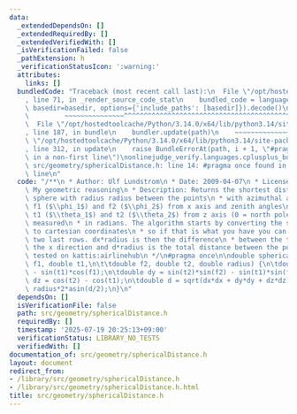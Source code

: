 ```yaml
---
data:
  _extendedDependsOn: []
  _extendedRequiredBy: []
  _extendedVerifiedWith: []
  _isVerificationFailed: false
  _pathExtension: h
  _verificationStatusIcon: ':warning:'
  attributes:
    links: []
  bundledCode: "Traceback (most recent call last):\n  File \"/opt/hostedtoolcache/Python/3.14.0/x64/lib/python3.14/site-packages/onlinejudge_verify/documentation/build.py\"\
    , line 71, in _render_source_code_stat\n    bundled_code = language.bundle(stat.path,\
    \ basedir=basedir, options={'include_paths': [basedir]}).decode()\n          \
    \         ~~~~~~~~~~~~~~~^^^^^^^^^^^^^^^^^^^^^^^^^^^^^^^^^^^^^^^^^^^^^^^^^^^^^^^^^^^^^^^^^^\n\
    \  File \"/opt/hostedtoolcache/Python/3.14.0/x64/lib/python3.14/site-packages/onlinejudge_verify/languages/cplusplus.py\"\
    , line 187, in bundle\n    bundler.update(path)\n    ~~~~~~~~~~~~~~^^^^^^\n  File\
    \ \"/opt/hostedtoolcache/Python/3.14.0/x64/lib/python3.14/site-packages/onlinejudge_verify/languages/cplusplus_bundle.py\"\
    , line 312, in update\n    raise BundleErrorAt(path, i + 1, \"#pragma once found\
    \ in a non-first line\")\nonlinejudge_verify.languages.cplusplus_bundle.BundleErrorAt:\
    \ src/geometry/sphericalDistance.h: line 14: #pragma once found in a non-first\
    \ line\n"
  code: "/**\n * Author: Ulf Lundstrom\n * Date: 2009-04-07\n * License: CC0\n * Source:\
    \ My geometric reasoning\n * Description: Returns the shortest distance on the\
    \ sphere with radius radius between the points\n * with azimuthal angles (longitude)\
    \ f1 ($\\phi_1$) and f2 ($\\phi_2$) from x axis and zenith angles\n * (latitude)\
    \ t1 ($\\theta_1$) and t2 ($\\theta_2$) from z axis (0 = north pole). All angles\
    \ measured\n * in radians. The algorithm starts by converting the spherical coordinates\
    \ to cartesian coordinates\n * so if that is what you have you can use only the\
    \ two last rows. dx*radius is then the difference\n * between the two points in\
    \ the x direction and d*radius is the total distance between the points.\n * Status:\
    \ tested on kattis:airlinehub\n */\n#pragma once\n\ndouble sphericalDistance(double\
    \ f1, double t1,\n\t\tdouble f2, double t2, double radius) {\n\tdouble dx = sin(t2)*cos(f2)\
    \ - sin(t1)*cos(f1);\n\tdouble dy = sin(t2)*sin(f2) - sin(t1)*sin(f1);\n\tdouble\
    \ dz = cos(t2) - cos(t1);\n\tdouble d = sqrt(dx*dx + dy*dy + dz*dz);\n\treturn\
    \ radius*2*asin(d/2);\n}\n"
  dependsOn: []
  isVerificationFile: false
  path: src/geometry/sphericalDistance.h
  requiredBy: []
  timestamp: '2025-07-19 20:25:13+09:00'
  verificationStatus: LIBRARY_NO_TESTS
  verifiedWith: []
documentation_of: src/geometry/sphericalDistance.h
layout: document
redirect_from:
- /library/src/geometry/sphericalDistance.h
- /library/src/geometry/sphericalDistance.h.html
title: src/geometry/sphericalDistance.h
---
```

